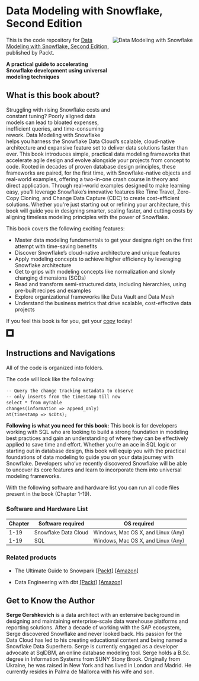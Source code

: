 
# Data Modeling with Snowflake, Second Edition

<a href="https://www.packtpub.com/product/data-modeling-with-snowflake/9781837634453"><img src="https://content.packt.com/_/image/original/B32134/cover_image.jpg?version=1756797323" alt="Data Modeling with Snowflake" height="256px" align="right"></a>

This is the code repository for [Data Modeling with Snowflake, Second Edition](https://www.packtpub.com/product/data-modeling-with-snowflake/9781837028030), published by Packt.

**A practical guide to accelerating Snowflake development using universal modeling techniques**

## What is this book about?
Struggling with rising Snowflake costs and constant tuning? Poorly aligned data models can lead to bloated expenses, inefficient queries, and time-consuming rework. Data Modeling with Snowflake helps you harness the Snowflake Data Cloud’s scalable, cloud-native architecture and expansive feature set to deliver data solutions faster than ever.
This book introduces simple, practical data modeling frameworks that accelerate agile design and evolve alongside your projects from concept to code. Rooted in decades of proven database design principles, these frameworks are paired, for the first time, with Snowflake-native objects and real-world examples, offering a two-in-one crash course in theory and direct application.
Through real-world examples designed to make learning easy, you’ll leverage Snowflake’s innovative features like Time Travel, Zero-Copy Cloning, and Change Data Capture (CDC) to create cost-efficient solutions. Whether you're just starting out or refining your architecture, this book will guide you in designing smarter, scaling faster, and cutting costs by aligning timeless modeling principles with the power of Snowflake.

This book covers the following exciting features: 
* Master data modeling fundamentals to get your designs right on the first attempt with time-saving benefits
* Discover Snowflake’s cloud-native architecture and unique features
* Apply modeling concepts to achieve higher efficiency by leveraging Snowflake architecture
* Get to grips with modeling concepts like normalization and slowly changing dimensions (SCDs)
* Read and transform semi-structured data, including hierarchies, using pre-built recipes and examples
* Explore organizational frameworks like Data Vault and Data Mesh
* Understand the business metrics that drive scalable, cost-effective data projects

If you feel this book is for you, get your [copy](https://www.amazon.com/Data-Modeling-Snowflake-accelerating-development/dp/1837028036/) today!

<a href="https://www.packtpub.com/?utm_source=github&utm_medium=banner&utm_campaign=GitHubBanner"><img src="https://raw.githubusercontent.com/PacktPublishing/GitHub/master/GitHub.png" alt="https://www.packtpub.com/" border="5" /></a>

## Instructions and Navigations
All of the code is organized into folders.

The code will look like the following:
```
-- Query the change tracking metadata to observe
-- only inserts from the timestamp till now
select * from myTable
changes(information => append_only)
at(timestamp => $cDts);
```

**Following is what you need for this book:**
This book is for developers working with SQL who are looking to build a strong foundation in modeling best practices and gain an understanding of where they can be effectively applied to save time and effort. Whether you’re an ace in SQL logic or starting out in database design, this book will equip you with the practical foundations of data modeling to guide you on your data journey with Snowflake. Developers who’ve recently discovered Snowflake will be able to uncover its core features and learn to incorporate them into universal modeling frameworks.	

With the following software and hardware list you can run all code files present in the book (Chapter 1-19).

### Software and Hardware List

| Chapter  | Software required                                                                    | OS required                        |
| -------- | -------------------------------------------------------------------------------------| -----------------------------------|
|  1-19		  |   		Snowflake Data Cloud   | Windows, Mac OS X, and Linux (Any) |
| 1-19         |   			SQL																		  |        Windows, Mac OS X, and Linux (Any)                             |


### Related products <Other books you may enjoy>
* The Ultimate Guide to Snowpark [[Packt]](https://www.packtpub.com/en-in/product/the-ultimate-guide-to-snowpark-9781805124450) [[Amazon]](https://www.amazon.com/Ultimate-Guide-Snowpark-efficient-workloads/dp/1805123416/)

* Data Engineering with dbt [[Packt]](https://www.packtpub.com/en-in/product/data-engineering-with-dbt-9781803241883) [[Amazon]](https://www.amazon.com/Data-Engineering-dbt-cloud-based-dependable/dp/1803246286/)

## Get to Know the Author
**Serge Gershkovich** is a data architect with an extensive background in designing and maintaining enterprise-scale data warehouse platforms and reporting solutions.
After a decade of working with the SAP ecosystem, Serge discovered Snowflake and never looked back. His passion for the Data Cloud has led to his creating educational content and being named a Snowflake Data Superhero. Serge is currently engaged as a developer advocate at SqlDBM, an online database modeling tool.
Serge holds a B.Sc. degree in Information Systems from SUNY Stony Brook. Originally from Ukraine, he was raised in New York and has lived in London and Madrid.
He currently resides in Palma de Mallorca with his wife and son.


